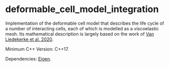 # deformable_cell_model_integration

Implementation of the deformable cell model that describes the life cycle of a number of interacting cells, 
each of which is modelled as a viscoelastic mesh. Its mathematical description is largely based 
on the work of [Van Liedekerke et al. 2020](https://link.springer.com/article/10.1007/s10237-019-01204-7).

Minimum C++ Version: C++17.

Dependencies: [Eigen](https://eigen.tuxfamily.org/index.php?title=Main_Page).
